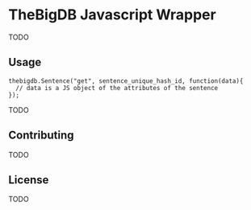 # TheBigDB Javascript Wrapper

TODO

## Usage

```thebigdb = new TheBigDB;
thebigdb.Sentence("get", sentence_unique_hash_id, function(data){
  // data is a JS object of the attributes of the sentence
});
```

TODO

## Contributing

TODO

## License

TODO
